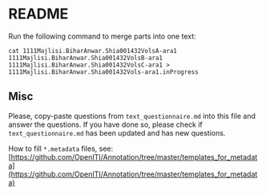 # README

Run the following command to merge parts into one text:

```
cat 1111Majlisi.BiharAnwar.Shia001432VolsA-ara1 1111Majlisi.BiharAnwar.Shia001432VolsB-ara1 1111Majlisi.BiharAnwar.Shia001432VolsC-ara1 > 1111Majlisi.BiharAnwar.Shia001432Vols-ara1.inProgress
```

## Misc

Please, copy-paste questions from `text_questionnaire.md` into this file and answer the questions.
If you have done so, please check if `text_questionnaire.md` has been updated and has new questions.

How to fill `*.metadata` files, see: [https://github.com/OpenITI/Annotation/tree/master/templates_for_metadata](https://github.com/OpenITI/Annotation/tree/master/templates_for_metadata)

